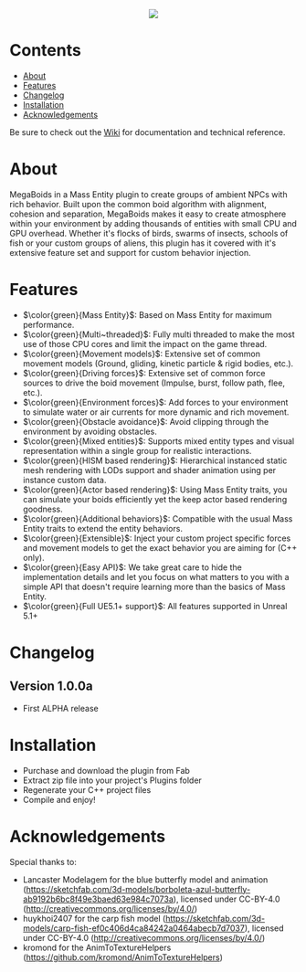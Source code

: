 <p align="center">
    <a href="#">
        <img src="/Resources/Icon256.png">
    </a>
</p>

# Contents
- [About](#About)
- [Features](#Features)
- [Changelog](#Changelog)
- [Installation](#Installation)
- [Acknowledgements](#Acknowledgements)

Be sure to check out the [Wiki](https://github.com/MegaPunkGames/MegaBoidsDemo/wiki) for documentation and technical reference.

# About
MegaBoids in a Mass Entity plugin to create groups of ambient NPCs with rich behavior. Built upon the common boid algorithm with alignment, cohesion and separation, MegaBoids makes it easy to create atmosphere within your environment by adding thousands of entities with small CPU and GPU overhead. Whether it's flocks of birds, swarms of insects, schools of fish or your custom groups of aliens, this plugin has it covered with it's extensive feature set and support for custom behavior injection.

# Features
- $\color{green}{Mass Entity}$: Based on Mass Entity for maximum performance.
- $\color{green}{Multi~threaded}$: Fully multi threaded to make the most use of those CPU cores and limit the impact on the game thread.
- $\color{green}{Movement models}$: Extensive set of common movement models (Ground, gliding, kinetic particle & rigid bodies, etc.).
- $\color{green}{Driving forces}$: Extensive set of common force sources to drive the boid movement (Impulse, burst, follow path, flee, etc.).
- $\color{green}{Environment forces}$: Add forces to your environment to simulate water or air currents for more dynamic and rich movement.
- $\color{green}{Obstacle avoidance}$: Avoid clipping through the environment by avoiding obstacles.
- $\color{green}{Mixed entities}$: Supports mixed entity types and visual representation within a single group for realistic interactions.
- $\color{green}{HISM based rendering}$: Hierarchical instanced static mesh rendering with LODs support and shader animation using per instance custom data.
- $\color{green}{Actor based rendering}$: Using Mass Entity traits, you can simulate your boids efficiently yet the keep actor based rendering goodness.
- $\color{green}{Additional behaviors}$: Compatible with the usual Mass Entity traits to extend the entity behaviors.
- $\color{green}{Extensible}$: Inject your custom project specific forces and movement models to get the exact behavior you are aiming for (C++ only).
- $\color{green}{Easy API}$: We take great care to hide the implementation details and let you focus on what matters to you with a simple API that doesn't require learning more than the basics of Mass Entity.
- $\color{green}{Full UE5.1+ support}$: All features supported in Unreal 5.1+

# Changelog

## Version 1.0.0a
 - First ALPHA release

# Installation
- Purchase and download the plugin from Fab
- Extract zip file into your project's Plugins folder
- Regenerate your C++ project files
- Compile and enjoy!

# Acknowledgements
Special thanks to:
- Lancaster Modelagem for the blue butterfly model and animation (https://sketchfab.com/3d-models/borboleta-azul-butterfly-ab9192b6bc8f49e3baed63e984c7073a), licensed under CC-BY-4.0 (http://creativecommons.org/licenses/by/4.0/)
- huykhoi2407 for the carp fish model (https://sketchfab.com/3d-models/carp-fish-ef0c406d4ca84242a0464abecb7d7037), licensed under CC-BY-4.0 (http://creativecommons.org/licenses/by/4.0/)
- kromond for the AnimToTextureHelpers (https://github.com/kromond/AnimToTextureHelpers)
